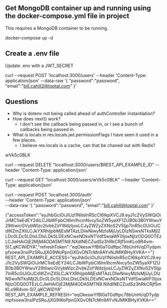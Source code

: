 ## Get MongoDB container up and running using the docker-compose.yml file in project
This requires a MongoDB container to be running. 

docker-compose up -d

## Create a .env file
Update .env with a JWT_SECRET

curl --request POST 'localhost:3000/users' --header 'Content-Type: application/json' --data-raw '{
    "password":"password",
    "email":"bill.cahill2@toptal.com"
}'


## Questions
- Why is dotenv not being called ahead of authController instantiation?
- How does next() work? 
    - I don't see the callback being passed in, or I see a bunch of callbacks being passed in.
- What is locals in res.locals.jwt.permissionFlags I have seen it used in a few places.
    - I believe res.locals is a cache, can that be chaned out with Redis?


wVk5c0BLK

curl --request DELETE "localhost:3000/users/$REST_API_EXAMPLE_ID" --header 'Content-Type: application/json'

curl --request GET "localhost:3000/users/wVk5c0BLK" --header 'Content-Type: application/json'

curl --request POST 'localhost:3000/auth' \
--header 'Content-Type: application/json' \
--data-raw '{
    "password":"password",
    "email":"bill.cahill@toptal.com"
}'


{"accessToken":"eyJhbGciOiJIUzI1NiIsInR5cCI6IkpXVCJ9.eyJ1c2VySWQiOiJrMC1ieEdEY24iLCJlbWFpbCI6Im1hcmNvcy5oZW5yaXF1ZUB0b3B0YWwuY29tIiwicGVybWlzc2lvbkZsYWdzIjoxLCJyZWZyZXNoS2V5Ijp7InR5cGUiOiJCdWZmZXIiLCJkYXRhIjpbMjEsMTAzLDIwNiwyMzIsMjUyLDIzNSwxNTksMjI2LDc0LDc5LDIxLDIxLDk5LDExNCwxNDksNTVdfSwiaWF0IjoxNjIzODQ0OTEzLCJleHAiOjE2MjM4ODA5MTN9.NXdINECZudSz3hRkCRjf5mKLo9R4vm-5I7_qKCWiDYA","refreshToken":"eqOkeswYfBl0aTGdftpc78bUnHi/qDTydpmpfxoew3nsIPzSRuJjXG9WoPpnGXGvON7cMn9AYvNJMlKBHyXVKA=="}
REST_API_EXAMPLE_ACCESS="eyJhbGciOiJIUzI1NiIsInR5cCI6IkpXVCJ9.eyJ1c2VySWQiOiJrMC1ieEdEY24iLCJlbWFpbCI6Im1hcmNvcy5oZW5yaXF1ZUB0b3B0YWwuY29tIiwicGVybWlzc2lvbkZsYWdzIjoxLCJyZWZyZXNoS2V5Ijp7InR5cGUiOiJCdWZmZXIiLCJkYXRhIjpbMjEsMTAzLDIwNiwyMzIsMjUyLDIzNSwxNTksMjI2LDc0LDc5LDIxLDIxLDk5LDExNCwxNDksNTVdfSwiaWF0IjoxNjIzODQ0OTEzLCJleHAiOjE2MjM4ODA5MTN9.NXdINECZudSz3hRkCRjf5mKLo9R4vm-5I7_qKCWiDYA"
REST_API_EXAMPLE_REFRESH="eqOkeswYfBl0aTGdftpc78bUnHi/qDTydpmpfxoew3nsIPzSRuJjXG9WoPpnGXGvON7cMn9AYvNJMlKBHyXVKA=="